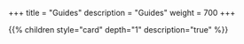 +++
title = "Guides"
description = "Guides"
weight = 700
+++

{{% children style="card" depth="1" description="true" %}}
